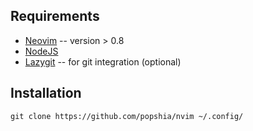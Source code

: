 ## Requirements

- [Neovim](https://github.com/neovim/neovim) -- version > 0.8
- [NodeJS](https://nodejs.org)
- [Lazygit](https://github.com/jesseduffield/lazygit) -- for git integration (optional)

## Installation

```
git clone https://github.com/popshia/nvim ~/.config/
```
